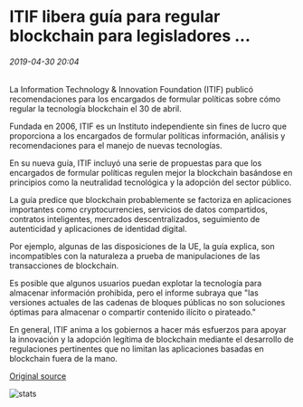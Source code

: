 # ITIF libera guía para regular blockchain para legisladores ...

###### 2019-04-30 20:04

La Information Technology & Innovation Foundation (ITIF) publicó recomendaciones para los encargados de formular políticas sobre cómo regular la tecnología blockchain el 30 de abril.

Fundada en 2006, ITIF es un Instituto independiente sin fines de lucro que proporciona a los encargados de formular políticas información, análisis y recomendaciones para el manejo de nuevas tecnologías.

En su nueva guía, ITIF incluyó una serie de propuestas para que los encargados de formular políticas regulen mejor la blockchain basándose en principios como la neutralidad tecnológica y la adopción del sector público.

La guía predice que blockchain probablemente se factoriza en aplicaciones importantes como cryptocurrencies, servicios de datos compartidos, contratos inteligentes, mercados descentralizados, seguimiento de autenticidad y aplicaciones de identidad digital.

Por ejemplo, algunas de las disposiciones de la UE, la guía explica, son incompatibles con la naturaleza a prueba de manipulaciones de las transacciones de blockchain.

Es posible que algunos usuarios puedan explotar la tecnología para almacenar información prohibida, pero el informe subraya que "las versiones actuales de las cadenas de bloques públicas no son soluciones óptimas para almacenar o compartir contenido ilícito o pirateado."

En general, ITIF anima a los gobiernos a hacer más esfuerzos para apoyar la innovación y la adopción legítima de blockchain mediante el desarrollo de regulaciones pertinentes que no limitan las aplicaciones basadas en blockchain fuera de la mano.

[Original source](https://cointelegraph.com/news/itif-releases-guide-to-regulating-blockchain-for-policymakers)

![stats](https://c.statcounter.com/11760860/0/a89fa40b/1/ "stats")